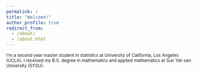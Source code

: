 ```yaml
---
permalink: /
title: "Welcome!"
author_profile: true
redirect_from: 
  - /about/
  - /about.html
---
```


<small>I'm a second year master student in statistics at University of California, Los Angeles (UCLA). I received my B.S. degree in mathematics and applied mathematics at Sun Yat-sen University (SYSU).</small>
